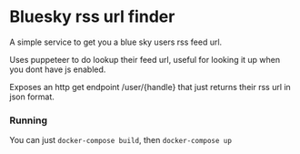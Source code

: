 # Bluesky rss url finder
A simple service to get you a blue sky users rss feed url. 

Uses puppeteer to do lookup their feed url, useful for looking it up when you dont have js enabled.

Exposes an http get endpoint /user/{handle} that just returns their rss url in json format. 

### Running
You can just `docker-compose build`, then `docker-compose up`